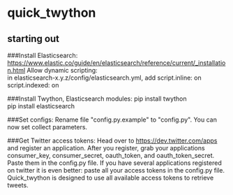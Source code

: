 # quick_twython

## starting out

###Install Elasticsearch:
https://www.elastic.co/guide/en/elasticsearch/reference/current/_installation.html
Allow dynamic scripting:  
in elasticsearch-x.y.z/config/elasticsearch.yml, add script.inline: on
script.indexed: on

###Install Twython, Elasticsearch modules:
pip install twython  
pip install elasticsearch  

###Set configs:
Rename file "config.py.example" to "config.py".
You can now set collect parameters.

###Get Twitter access tokens:
Head over to https://dev.twitter.com/apps and register an application.
After you register, grab your applications consumer_key, consumer_secret, oauth_token, and oauth_token_secret.
Paste them in the config.py file.
If you have several applications registered on twitter it is even better: paste
all your access tokens in the config.py file. Quick_twython is designed to use
all available access tokens to retrieve tweets.
